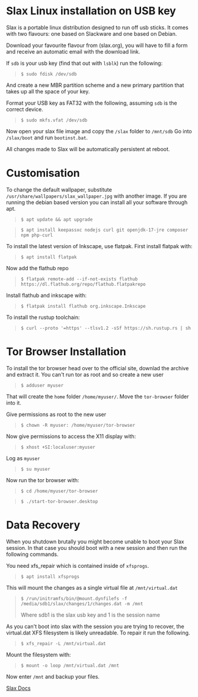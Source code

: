 # Slax Linux installation on USB key

Slax is a portable linux distribution designed to run off usb sticks. It comes with two flavours: 
one based on Slackware and one based on Debian. 

Download your favourite flavour from (slax.org), you will have to fill a form and receive 
an automatic email with the download link.

If `sdb` is your usb key (find that out with `lsblk`) run the following:
>```
>$ sudo fdisk /dev/sdb
>```

And create a new MBR partition scheme and a new primary partition that takes up all the space of your key.

Format your USB key as FAT32 with the following, assuming `sdb` is the correct device.
>```
>$ sudo mkfs.vfat /dev/sdb
>```

Now open your slax file image and copy the `/slax` folder to `/mnt/sdb`
Go into `/slax/boot` and run `bootinst.bat`.

All changes made to Slax will be automatically persistent at reboot.

# Customisation

To change the default wallpaper, substitute `/usr/share/wallpapers/slax_wallpaper.jpg` with another image.
If you are running the debian based version you can install all your software through apt.

>```
>$ apt update && apt upgrade
>```

>```
> $ apt install keepassxc nodejs curl git openjdk-17-jre composer npm php-curl
>```

To install the latest version of Inkscape, use flatpak.
First install flatpak with:
>```
> $ apt install flatpak
>```

Now add the flathub repo
>```
> $ flatpak remote-add --if-not-exists flathub https://dl.flathub.org/repo/flathub.flatpakrepo
>```

Install flathub and inkscape with:
>```
> $ flatpak install flathub org.inkscape.Inkscape
>```

To install the rustup toolchain:
>```
> $ curl --proto '=https' --tlsv1.2 -sSf https://sh.rustup.rs | sh
>```

# Tor Browser Installation
To install the tor browser head over to the official site, downlad the archive and extract it.
You can't run tor as root and so create a new user
>```
> $ adduser myuser
>```

That will create the `home` folder `/home/myuser/`.
Move the `tor-browser` folder into it.

Give permissions as root to the new user
>```
> $ chown -R myuser: /home/myuser/tor-browser
>```

Now give permissions to access the X11 display with:
>```
> $ xhost +SI:localuser:myuser
>```

Log as `myuser`
>```
> $ su myuser
>```

Now run the tor browser with:
>```
> $ cd /home/myuser/tor-browser
>```

>```
> $ ./start-tor-browser.desktop
>```

# Data Recovery

When you shutdown brutally you might become unable to boot your Slax session. In that case 
you should boot with a new session and then run the following commands.

You need xfs_repair which is contained inside of `xfsprogs`.
>```
> $ apt install xfsprogs
>```

This will mount the changes as a single virtual file at `/mnt/virtual.dat`
>```
> $ /run/initramfs/bin/@mount.dynfilefs -f /media/sdb1/slax/changes/1/changes.dat -m /mnt
>```
> Where sdb1 is the slax usb key and 1 is the session name

As you can't boot into slax with the session you are trying to recover,
the virtual.dat XFS filesystem is likely unreadable. To repair it run the following.
>```
> $ xfs_repair -L /mnt/virtual.dat
>```

Mount the filesystem with:
>```
> $ mount -o loop /mnt/virtual.dat /mnt
>```

Now enter `/mnt` and backup your files.

[Slax Docs](https://www.slax.org/starting.php)
